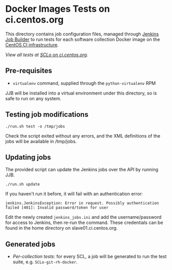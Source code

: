 # Docker Images Tests on ci.centos.org

This directory contains job configuration files, managed through [Jenkins Job
Builder](http://ci.openstack.org/jenkins-job-builder/) to run tests for each
software collection Docker image on the
[CentOS CI infrastructure](https://ci.centos.org).

*View all tests at [SCLo on ci.centos.org](https://ci.centos.org/view/SCLo/).*

## Pre-requisites

* `virtualenv` command, supplied through the `python-virtualenv` RPM

JJB will be installed into a virtual environment under this directory, so is
safe to run on any system.

## Testing job modifications

    ./run.sh test -o /tmp/jobs

Check the script exited without any errors, and the XML definitions of the jobs
will be available in /tmp/jobs.

## Updating jobs

The provided script can update the Jenkins jobs over the API by running JJB.

    ./run.sh update

If you haven't run it before, it will fail with an authentication error:

    jenkins.JenkinsException: Error in request. Possibly authentication failed [401]: Invalid password/token for user

Edit the newly created `jenkins_jobs.ini` and add the username/password for
access to Jenkins, then re-run the command.  These credentials can be found in
the home directory on slave01.ci.centos.org.

## Generated jobs

* *Per-collection tests*: for every SCL, a job will be generated to run
  the test suite, e.g. `SCLo-git-rh-docker`.
